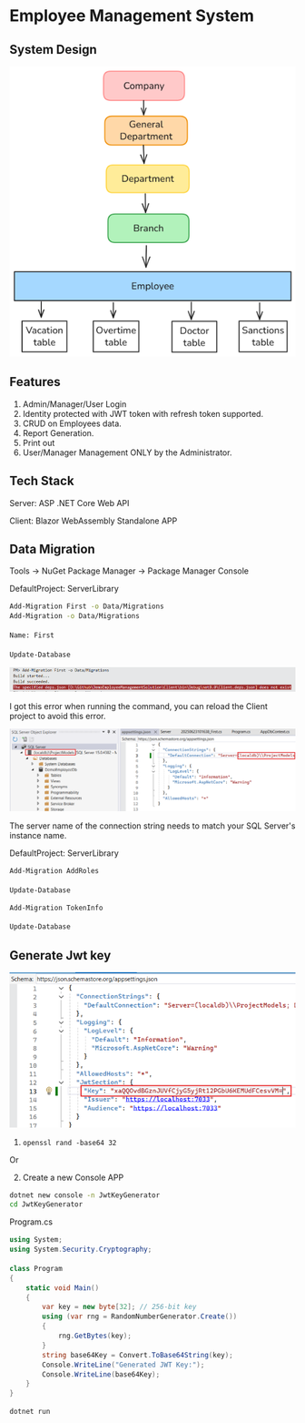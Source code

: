# Employee Management System

## System Design

![](assets/System%20design.png)

## Features

1. Admin/Manager/User Login
2. Identity protected with JWT token with refresh token supported.
3. CRUD on Employees data.
4. Report Generation.
5. Print out
6. User/Manager Management ONLY by the Administrator.

## Tech Stack

Server: ASP .NET Core Web API

Client: Blazor WebAssembly Standalone APP

## Data Migration

Tools -> NuGet Package Manager -> Package Manager Console

DefaultProject: ServerLibrary

```bash
Add-Migration First -o Data/Migrations
Add-Migration -o Data/Migrations

Name: First

Update-Database
```

![alt text](assets/image.png)

I got this error when running the command, you can reload the Client project to avoid this error.

![alt text](assets/image1.png)

The server name of the connection string needs to match your SQL Server's instance name.

DefaultProject: ServerLibrary

```bash
Add-Migration AddRoles

Update-Database
```

```bash
Add-Migration TokenInfo

Update-Database
```

## Generate Jwt key

![alt text](assets/image2.png)

1. `openssl rand -base64 32`

Or 

2. Create a new Console APP

```sh
dotnet new console -n JwtKeyGenerator
cd JwtKeyGenerator
```

Program.cs

```cs
using System;
using System.Security.Cryptography;

class Program
{
    static void Main()
    {
        var key = new byte[32]; // 256-bit key
        using (var rng = RandomNumberGenerator.Create())
        {
            rng.GetBytes(key);
        }
        string base64Key = Convert.ToBase64String(key);
        Console.WriteLine("Generated JWT Key:");
        Console.WriteLine(base64Key);
    }
}
```

`dotnet run`


